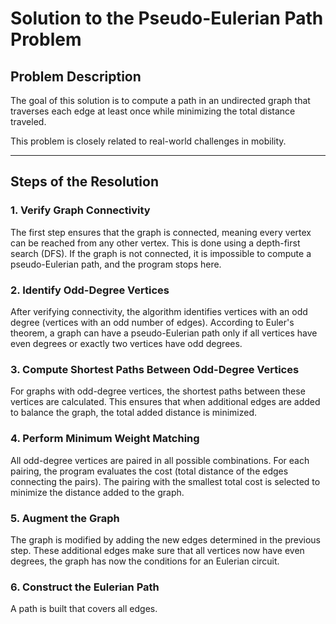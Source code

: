 # Solution to the Pseudo-Eulerian Path Problem

## Problem Description

The goal of this solution is to compute a path in an undirected graph that traverses each edge at least once while minimizing the total distance traveled. 

This problem is closely related to real-world challenges in mobility.

---

## Steps of the Resolution

### 1. **Verify Graph Connectivity**
The first step ensures that the graph is connected, meaning every vertex can be reached from any other vertex. This is done using a depth-first search (DFS). If the graph is not connected, it is impossible to compute a pseudo-Eulerian path, and the program stops here.


### 2. **Identify Odd-Degree Vertices**
After verifying connectivity, the algorithm identifies vertices with an odd degree (vertices with an odd number of edges). According to Euler's theorem, a graph can have a pseudo-Eulerian path only if all vertices have even degrees or exactly two vertices have odd degrees.


### 3. **Compute Shortest Paths Between Odd-Degree Vertices**
For graphs with odd-degree vertices, the shortest paths between these vertices are calculated. This ensures that when additional edges are added to balance the graph, the total added distance is minimized.


### 4. **Perform Minimum Weight Matching**
All odd-degree vertices are paired in all possible combinations. For each pairing, the program evaluates the cost (total distance of the edges connecting the pairs). The pairing with the smallest total cost is selected to minimize the distance added to the graph.


### 5. **Augment the Graph**
The graph is modified by adding the new edges determined in the previous step. These additional edges make sure that all vertices now have even degrees, the graph has now the conditions for an Eulerian circuit.


### 6. **Construct the Eulerian Path**
A path is built that covers all edges.